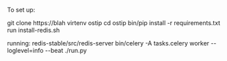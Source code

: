 To set up:

git clone https://blah
virtenv ostip
cd ostip
bin/pip install -r requirements.txt
run install-redis.sh

running:
redis-stable/src/redis-server
bin/celery -A tasks.celery  worker --loglevel=info --beat
./run.py



